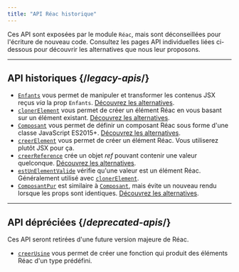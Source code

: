 ```yaml
---
title: "API Réac historique"
---
```


<Intro>

Ces API sont exposées par le module `Réac`, mais sont déconseillées pour l'écriture de nouveau code.  Consultez les pages API individuelles liées ci-dessous pour découvrir les alternatives que nous leur proposons.

</Intro>

---

## API historiques {/*legacy-apis*/}

* [`Enfants`](/reference/Réac/Enfants) vous permet de manipuler et transformer les contenus JSX reçus *via* la prop `Enfants`. [Découvrez les alternatives](/reference/Réac/Enfants#alternatives).
* [`clonerElement`](/reference/Réac/clonerElement) vous permet de créer un élément Réac en vous basant sur un élément existant. [Découvrez les alternatives](/reference/Réac/clonerElement#alternatives).
* [`Composant`](/reference/Réac/Composant) vous permet de définir un composant Réac sous forme d'une classe JavaScript ES2015+. [Découvrez les alternatives](/reference/Réac/Composant#alternatives).
* [`creerElement`](/reference/Réac/creerElement) vous permet de créer un élément Réac. Vous utiliserez plutôt JSX pour ça.
* [`creerReference`](/reference/Réac/creerReference) crée un objet *ref* pouvant contenir une valeur quelconque. [Découvrez les alternatives](/reference/Réac/creerReference#alternatives).
* [`estUnElementValide`](/reference/Réac/estUnElementValide) vérifie qu'une valeur est un élément Réac. Généralement utilisé avec [`clonerElement`](/reference/Réac/clonerElement).
* [`ComposantPur`](/reference/Réac/ComposantPur) est similaire à [`Composant`](/reference/Réac/Composant), mais évite un nouveau rendu lorsque les props sont identiques. [Découvrez les alternatives](/reference/Réac/ComposantPur#alternatives).


---

## API dépréciées {/*deprecated-apis*/}

<Deprecated>

Ces API seront retirées d'une future version majeure de Réac.

</Deprecated>

* [`creerUsine`](/reference/Réac/creerUsine) vous permet de créer une fonction qui produit des éléments Réac d'un type prédéfini.

